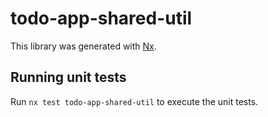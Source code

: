 # todo-app-shared-util

This library was generated with [Nx](https://nx.dev).

## Running unit tests

Run `nx test todo-app-shared-util` to execute the unit tests.
